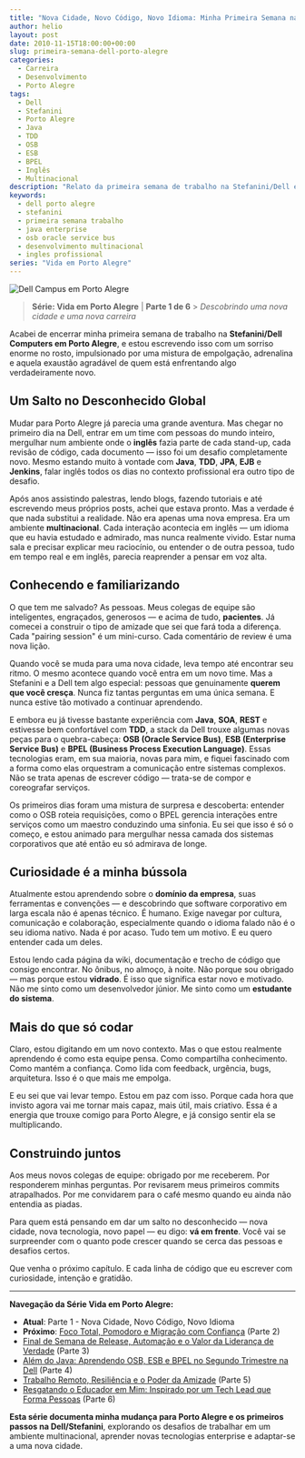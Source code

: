 ```yaml
---
title: "Nova Cidade, Novo Código, Novo Idioma: Minha Primeira Semana na Dell em Porto Alegre"
author: helio
layout: post
date: 2010-11-15T18:00:00+00:00
slug: primeira-semana-dell-porto-alegre
categories:
  - Carreira
  - Desenvolvimento
  - Porto Alegre
tags:
  - Dell
  - Stefanini
  - Porto Alegre
  - Java
  - TDD
  - OSB
  - ESB
  - BPEL
  - Inglês
  - Multinacional
description: "Relato da primeira semana de trabalho na Stefanini/Dell em Porto Alegre - nova cidade, ambiente multinacional, tecnologias enterprise e desafios do inglês profissional."
keywords:
  - dell porto alegre
  - stefanini
  - primeira semana trabalho
  - java enterprise
  - osb oracle service bus
  - desenvolvimento multinacional
  - ingles profissional
series: "Vida em Porto Alegre"
---
```


![Dell Campus em Porto Alegre](/uploads/2010/11/dell_5084527975_o.jpg)

> **Série: Vida em Porto Alegre** | **Parte 1 de 6** > _Descobrindo uma nova cidade e uma nova carreira_

Acabei de encerrar minha primeira semana de trabalho na **Stefanini/Dell Computers em Porto Alegre**, e estou escrevendo isso com um sorriso enorme no rosto, impulsionado por uma mistura de empolgação, adrenalina e aquela exaustão agradável de quem está enfrentando algo verdadeiramente novo.

## Um Salto no Desconhecido Global

Mudar para Porto Alegre já parecia uma grande aventura. Mas chegar no primeiro dia na Dell, entrar em um time com pessoas do mundo inteiro, mergulhar num ambiente onde o **inglês** fazia parte de cada stand-up, cada revisão de código, cada documento — isso foi um desafio completamente novo. Mesmo estando muito à vontade com **Java**, **TDD**, **JPA**, **EJB** e **Jenkins**, falar inglês todos os dias no contexto profissional era outro tipo de desafio.

Após anos assistindo palestras, lendo blogs, fazendo tutoriais e até escrevendo meus próprios posts, achei que estava pronto. Mas a verdade é que nada substitui a realidade. Não era apenas uma nova empresa. Era um ambiente **multinacional**. Cada interação acontecia em inglês — um idioma que eu havia estudado e admirado, mas nunca realmente vivido. Estar numa sala e precisar explicar meu raciocínio, ou entender o de outra pessoa, tudo em tempo real e em inglês, parecia reaprender a pensar em voz alta.

## Conhecendo e familiarizando

O que tem me salvado? As pessoas. Meus colegas de equipe são inteligentes, engraçados, generosos — e acima de tudo, **pacientes**. Já comecei a construir o tipo de amizade que sei que fará toda a diferença. Cada "pairing session" é um mini-curso. Cada comentário de review é uma nova lição.

Quando você se muda para uma nova cidade, leva tempo até encontrar seu ritmo. O mesmo acontece quando você entra em um novo time. Mas a Stefanini e a Dell tem algo especial: pessoas que genuinamente **querem que você cresça**. Nunca fiz tantas perguntas em uma única semana. E nunca estive tão motivado a continuar aprendendo.

E embora eu já tivesse bastante experiência com **Java**, **SOA**, **REST** e estivesse bem confortável com **TDD**, a stack da Dell trouxe algumas novas peças para o quebra-cabeça: **OSB (Oracle Service Bus)**, **ESB (Enterprise Service Bus)** e **BPEL (Business Process Execution Language)**. Essas tecnologias eram, em sua maioria, novas para mim, e fiquei fascinado com a forma como elas orquestram a comunicação entre sistemas complexos. Não se trata apenas de escrever código — trata-se de compor e coreografar serviços.

Os primeiros dias foram uma mistura de surpresa e descoberta: entender como o OSB roteia requisições, como o BPEL gerencia interações entre serviços como um maestro conduzindo uma sinfonia. Eu sei que isso é só o começo, e estou animado para mergulhar nessa camada dos sistemas corporativos que até então eu só admirava de longe.

## Curiosidade é a minha bússola

Atualmente estou aprendendo sobre o **domínio da empresa**, suas ferramentas e convenções — e descobrindo que software corporativo em larga escala não é apenas técnico. É humano. Exige navegar por cultura, comunicação e colaboração, especialmente quando o idioma falado não é o seu idioma nativo. Nada é por acaso. Tudo tem um motivo. E eu quero entender cada um deles.

Estou lendo cada página da wiki, documentação e trecho de código que consigo encontrar. No ônibus, no almoço, à noite. Não porque sou obrigado — mas porque estou **vidrado**. É isso que significa estar novo e motivado. Não me sinto como um desenvolvedor júnior. Me sinto como um **estudante do sistema**.

## Mais do que só codar

Claro, estou digitando em um novo contexto. Mas o que estou realmente aprendendo é como esta equipe pensa. Como compartilha conhecimento. Como mantém a confiança. Como lida com feedback, urgência, bugs, arquitetura. Isso é o que mais me empolga.

E eu sei que vai levar tempo. Estou em paz com isso. Porque cada hora que invisto agora vai me tornar mais capaz, mais útil, mais criativo. Essa é a energia que trouxe comigo para Porto Alegre, e já consigo sentir ela se multiplicando.

## Construindo juntos

Aos meus novos colegas de equipe: obrigado por me receberem. Por responderem minhas perguntas. Por revisarem meus primeiros commits atrapalhados. Por me convidarem para o café mesmo quando eu ainda não entendia as piadas.

Para quem está pensando em dar um salto no desconhecido — nova cidade, nova tecnologia, novo papel — eu digo: **vá em frente**. Você vai se surpreender com o quanto pode crescer quando se cerca das pessoas e desafios certos.

Que venha o próximo capítulo. E cada linha de código que eu escrever com curiosidade, intenção e gratidão.

---

**Navegação da Série Vida em Porto Alegre:**

- **Atual**: Parte 1 - Nova Cidade, Novo Código, Novo Idioma
- **Próximo**: [Foco Total, Pomodoro e Migração com Confiança](../2010-12-16-migracao-foco-pomodoro-dell/) (Parte 2)
- [Final de Semana de Release, Automação e o Valor da Liderança de Verdade](../2011-01-30-final-de-semana-de-release-dell/) (Parte 3)
- [Além do Java: Aprendendo OSB, ESB e BPEL no Segundo Trimestre na Dell](../2011-04-25-aprendizado-osb-esb-bpel-dell/) (Parte 4)
- [Trabalho Remoto, Resiliência e o Poder da Amizade](../2011-10-15-trabalho-remoto-resiliencia-e-amizade/) (Parte 5)
- [Resgatando o Educador em Mim: Inspirado por um Tech Lead que Forma Pessoas](../2011-12-20-resgatando-o-educador-em-mim/) (Parte 6)

**Esta série documenta minha mudança para Porto Alegre e os primeiros passos na Dell/Stefanini**, explorando os desafios de trabalhar em um ambiente multinacional, aprender novas tecnologias enterprise e adaptar-se a uma nova cidade.
